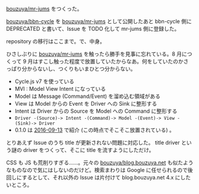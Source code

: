 [bouzuya/mr-jums][] をつくった。

[bouzuya/bbn-cycle][] を [bouzuya/mr-jums][] として公開したあと bbn-cycle 側に DEPRECATED と書いて、Issue を TODO 化して mr-jums 側に登録した。

repository の移行はここまで。で、中身。

ひさしぶりに [bouzuya/mr-jums][] を触ったら勝手を見事に忘れている。8 月につくって 9 月はすこし触った程度で放置していたからなあ。何をしていたのかさっぱり分からないし、つくりもいまひとつ分からない。

- Cycle.js v7 を使っている
- MVI : Model View Intent になっている
- Model は Message (Command/Event) を溜め込む領域がある
- View は Model からの Event を Driver への Sink に整形する
- Intent は Driver からの Source を Model への Command に整形する
- `Driver -(Source)-> Intent -(Command)-> Model -(Event)-> View -(Sink)-> Driver`
- 0.1.0 は [2016-09-13][] で紹介 (この時点でそこそこ放置されている) 。

とりあえず Issue のうち title が更新されない問題に対応した。 title driver という謎の driver をつくって、そこに title を流すようにしただけ。

CSS も JS も荒削りすぎる……。元々の [bouzuya/blog.bouzuya.net][] も似たようなものなので気にはしないのだけど。検索まわりは Google に任せられるので後回しにするとして、それ以外の Issue は片付けて blog.bouzuya.net 4.x にしたいところ。

[bouzuya/bbn-cycle]: https://github.com/bouzuya/bbn-cycle
[bouzuya/mr-jums]: https://github.com/bouzuya/mr-jums
[2016-09-13]: https://blog.bouzuya.net/2016/09/13/
[bouzuya/blog.bouzuya.net]: https://github.com/bouzuya/blog.bouzuya.net
